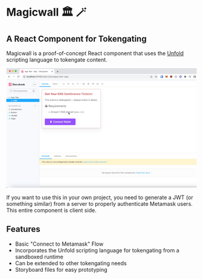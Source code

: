 # Magicwall 🏛️ 🪄
## A React Component for Tokengating

Magicwall is a proof-of-concept React component that uses the [Unfold](https://varunshenoy.com/unfold) scripting language to tokengate content. 

![Magicwall Demo](demo.gif)

If you want to use this in your own project, you need to generate a JWT (or something similar) from a server to properly authenticate Metamask users. This entire component is client side.

## Features
- Basic "Connect to Metamask" Flow
- Incorporates the Unfold scripting language for tokengating from a sandboxed runtime
- Can be extended to other tokengating needs
- Storyboard files for easy prototyping
